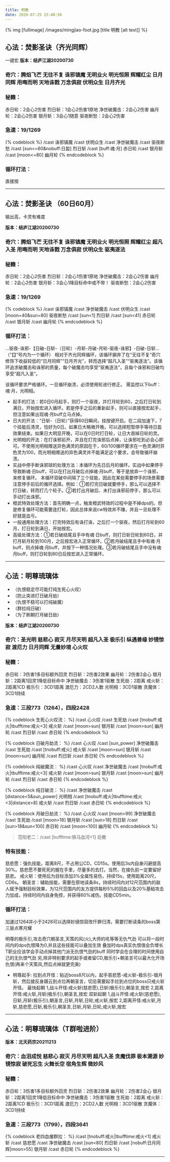 ```yaml
---
title: 明教
date: 2020-07-25 15:48:56
---
```

{% img [fullimage] /images/mingjiao-foot.jpg [title 明教 [alt text]] %}
## 心法：焚影圣诀（齐光同辉）
一键宏
**版本：结庐江湖20200730**

### 奇穴：腾焰飞芒 无往不复 诛邪镇魔 无明业火 明光恒照 辉耀红尘 日月同辉 用晦而明 天地诛戮 万念俱寂 伏明众生 日月齐光

### 秘籍：
赤日轮：2会心2伤害
烈日斩：1会心2伤害1原地
净世破魔击：2会心2伤害
幽月轮：2会心2伤害
银月斩：3会心1随意
驱夜断愁：2会心2伤害

	
### 急速：19/1269
{% codeblock %}
/cast 诛邪镇魔
/cast 伏明众生
/cast 净世破魔击
/cast 驱夜断愁
/cast [sun<=60&nobuff:日盈] 烈日斩
/cast [buff:魂·月] 赤日轮
/cast 银月斩
/cast [moon<=80] 幽月轮
{% endcodeblock %}

### 循环打法：
直接按

---

## 心法：焚影圣诀 （60日60月）
输出高，卡灵有难度

**版本：结庐江湖20200730**

### 奇穴：腾焰飞芒 无往不复 诛邪镇魔 无明业火 明光恒照 辉耀红尘 超凡入圣 用晦而明 天地诛戮 万念俱寂 伏明众生 驱夷逐法

### 秘籍：
赤日轮：2会心2伤害
烈日斩：2会心1伤害1原地
净世破魔击：2会心2伤害
幽月轮：2会心2伤害
银月斩：3会心1降目标命中或不带！ 
驱夜断愁：2会心2伤害

	
### 急速：19/1269
{% codeblock %}
/cast 诛邪镇魔
/cast 净世破魔击
/cast 伏明众生
/cast [moon=40&sun=80] 驱夜断愁
/cast [sun<1] 烈日斩
/cast [sun<41] 赤日轮
/cast 银月斩
/cast 幽月轮
{% endcodeblock %}

### 循环打法：
…驱夜-诛邪-【日破-日斩-（日轮）-月斩-月破-月轮-驱夜-诛邪】-日破-日斩…（“【】”号内为一个循环）
相对于齐光同辉循环，该循环摒弃了在“无往不复”奇穴修饰下收益较低的“日月同辉”“日月齐光”，转而选择“超凡入圣”“驱夷逐法”。该循环追求破魔击和诛邪的质量，每个破魔击均享受“驱夷逐法”，且每个诛邪和日破均享受“超凡入圣”。

该循环要求严格循环。一旦循环崩溃，必须使用轮进行修正。
需监控以下buff：魂·月，光明相。
* 起手的打法：若0日0月起手，则打一个驱夜，并打月轮到60，之后打日轮到满日，开始按宏进入循环。若是停手之后的重新起手，则可以直接按宏起手，但注意如果出现魂·月buff立马点掉。
* 日大的开法：“日斩-（日轮）”获得60日瞬间，挂按键开启。在二段加速下，7个技能后清灵，恰好为0日。如果日大略微开晚，可以选择短暂停手等待日盈效果结束。如果日大明显开晚，可以在0日时打日轮，让日大吞掉日轮的灵。
* 光明相的开法：在打诛邪前开，并且在打完诛邪后点掉，让诛邪吃到必会心即可。不使用光明相赠送异色满灵的原因在于，60/100循环要求在一色灵满时异色灵为100，而光明相赠送的异色满灵并不能满足这个要求，会导致循环崩溃。
* 实战中停手断诛邪球的处理方法：本循环为先日后月的循环。实战中如果停手导致断魂·日buff，可以在打出月破后点掉魂·月buff，等于是放弃一个诛邪，来修复循环。
本循环双破中间隔了三个技能，因此在某些需要停手的场景需要注意停手前后的循环选择。例如：①若打完日破就要停手，那么可以选择不打日破，转而打几个轮子。②若打出月破后、未打出诛邪前停手，那么可以手动打出诛邪。
* 橙武特效处理方法：首先明确一点，触发橙武特效的过程中是不掉dps的。但是修复循环可能需要连打轮，因此总体来说cw特效并不赚，并且一旦处理不好就是血亏。
* 一般通用处理方法：打完特效后有诛打诛，之后打一个驱夜，然后打月轮到60月，打日轮到满日，开始按宏。
* 高级处理方法：①若日破结尾且手中有魂·日buff，则打日斩日轮到60日，并打月斩月轮到100月，之后按宏进入正常循环。②若月破结尾且手中有魂·月buff，则点掉魂·月buff，并按下一种情况处理。③若月破结尾且手中没有魂·月buff，则打日轮到80日后按宏进入正常循环。

---

## 心法：明尊琉璃体
* （仇恨稳定尽可能打纯生死心火叹）
* （防止突进打日破月劫）
* （仇恨不稳可以打纯破魔）
* （群拉纯日破）
* （为了刷朝打月破日劫）

**版本：结庐江湖20200730**

### 奇穴：圣光明 慈悲心 寂灭 月尽天明 超凡入圣 极乐引 纵遇善缘 妙镜惊寂 渡厄力 日月同辉 无量妙境 心火叹

### 秘籍：
赤日轮：3伤害1多目标额外回灵
烈日斩：2伤害2效果
幽月轮：2伤害2会心
银月斩：2距离1回灵1降低目标命中
净世破魔击：3伤害1驱散
生死劫：2距离
戒火斩：2距离1CD
极乐引：3CD1距离
渡厄力：2CD2人数
光明相：3CD1驱散
贪魔体：3CD1持续

### 急速：三段773（1264），四段2428
{% codeblock 生死心火叹流： %}
/cast 心火叹
/cast 生死劫
/cast [tnobuff:戒火|tbufftime:戒火<3] 戒火斩
/cast [moon>sun] 银月斩
/cast [moon>sun] 幽月轮
/cast 烈日斩
/cast 赤日轮
{% endcodeblock %}

{% codeblock 日破月劫流： %}
/cast 心火叹
/cast [sun_power] 净世破魔击
/cast 生死劫
/cast [tnobuff:戒火] 戒火斩
/cast [moon>sun] 银月斩
/cast [moon>sun] 幽月轮
/cast 烈日斩
/cast 赤日轮
{% endcodeblock %}

{% codeblock 纯破魔流： %}
/cast 心火叹
/cast 净世破魔击
/cast [tnobuff:戒火|tbufftime:戒火<3] 戒火斩
/cast [moon>sun] 银月斩
/cast [moon>sun] 幽月轮
/cast 烈日斩
/cast 赤日轮
{% endcodeblock %}

{% codeblock 纯日破流： %}
/cast 净世破魔击
/cast [distance<5&sun_power] 光明相
/cast [tnobuff:戒火|tbufftime:戒火<3|distance>8] 戒火斩
/cast 烈日斩
/cast 赤日轮
{% endcodeblock %}

{% codeblock 月破日劫流： %}
/cast 心火叹
/cast [moon>99] 净世破魔击
/cast 生死劫
/cast [moon>18] 银月斩
/cast [sun>18] 烈日斩
/cast [sun>18&sun<100] 赤日轮
/cast [moon<100] 幽月轮
{% endcodeblock %}

>范阳老二：/cast [bufftime:铁马血河<1] 后撤
### 特有技能：
慈悲愿：强仇技能，距离8尺，不占用公CD，CD15s。使用后3s内自身闪避提高30%。慈悲愿不要死死的握在手里，尽量多的去打。当然，在接仇前一定要留好慈悲。
戒火斩：使用后为目标添加3%全属性易伤，持续15s，使用距离20尺，CD6s。
朝圣言：辅助技能，需要在原地读条8s，持续时间内对12尺范围内的敌人赋予强制目标效果，为12尺范围内的友方提供每秒5%的回血以及20%基础攻击力加成，持续时间内自身免控，并获得60%减伤。技能CD5min。

### 循环打法：
加速过1264并小于2428可以选择妙镜惊寂改忏罪归清，需要打断读条的boss第三层点寒月耀

明尊的极乐引,攻击奇穴朝圣言,天策的风(火),大师的吼等等无仇气劲
可以将一段时间内的dps仇恨降为0,并且这些技能可以叠加生效
叠加时dps真实仇恨值会负增长
T职业应该学会手动点掉其他门派无仇恨气劲的buff
同时学会在合理的时间使用自己的无仇恨气劲
另,除非特别要求的起手或者留CD,极乐引+朝圣言可以最大化开场仇恨(再来个天策风,然后点掉就更完美)

* 明尊起手:
拉到点开怪：贴近boss8尺以内，起手慈悲愿-戒火斩-极乐引-银月斩，然后接反身蹑云到点位再朝圣言，切忌需要起手拉到点位的boss只戒火斩开怪。
最快起朝
1,战斗开怪:戒火斩(慈悲愿),日斩(极乐引),朝圣言,按宏
2,距离开怪:戒火斩,月斩(极乐引),朝圣言,按宏
双斩起朝
1,战斗开怪:戒火斩(慈悲愿),日斩,月斩(极乐引),朝圣言,日斩,月斩,日轮,戒火斩,按宏
2,距离开怪:戒火斩,月斩,慈悲愿,日斩,极乐引,朝圣言,日斩,月斩,日轮,戒火斩,按宏

---
## 心法：明尊琉璃体（T群啦进阶）


**版本：北天药宗20211213**

### 奇穴：血泪成悦 慈悲心 寂灭 月尽天明 超凡入圣 贪魔伐罪 极本溯源 妙镜惊寂 破死忘生 火舞长空 宿角生辉 微妙风

### 秘籍：
赤日轮：3伤害1多目标额外回灵
烈日斩：2伤害2效果
幽月轮：2伤害2会心
银月斩：2距离1回灵1降低目标命中
净世破魔击：3伤害1驱散
生死劫：2距离
戒火斩：2距离1CD
极乐引：3CD1距离
渡厄力：2CD2人数
光明相：3CD1驱散
贪魔体：3CD1持续

### 急速：三段773（1799），四段3641

{% codeblock 老四血瘤群拉： %}
/cast [tnobuff:戒火|tbufftime:戒火<1] 戒火斩
/cast 慈悲愿
/cast 净世破魔击
/cast [sun<80] 烈日斩
/cast [nobuff:日月同辉|moon>55] 银月斩
/cast 赤日轮
{% endcodeblock %}

---